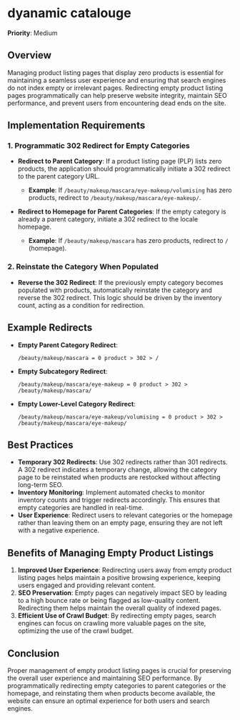 
# dyanamic catalouge  

**Priority**: Medium

## Overview

Managing product listing pages that display zero products is essential for maintaining a seamless user experience and ensuring that search engines do not index empty or irrelevant pages. Redirecting empty product listing pages programmatically can help preserve website integrity, maintain SEO performance, and prevent users from encountering dead ends on the site.

## Implementation Requirements

### 1. Programmatic 302 Redirect for Empty Categories

- **Redirect to Parent Category**: If a product listing page (PLP) lists zero products, the application should programmatically initiate a 302 redirect to the parent category URL.
  - **Example**: If `/beauty/makeup/mascara/eye-makeup/volumising` has zero products, redirect to `/beauty/makeup/mascara/eye-makeup/`.

- **Redirect to Homepage for Parent Categories**: If the empty category is already a parent category, initiate a 302 redirect to the locale homepage.
  - **Example**: If `/beauty/makeup/mascara` has zero products, redirect to `/` (homepage).

### 2. Reinstate the Category When Populated

- **Reverse the 302 Redirect**: If the previously empty category becomes populated with products, automatically reinstate the category and reverse the 302 redirect. This logic should be driven by the inventory count, acting as a condition for redirection.

## Example Redirects

- **Empty Parent Category Redirect**:
  ```
  /beauty/makeup/mascara = 0 product > 302 > /
  ```
- **Empty Subcategory Redirect**:
  ```
  /beauty/makeup/mascara/eye-makeup = 0 product > 302 > /beauty/makeup/mascara/
  ```
- **Empty Lower-Level Category Redirect**:
  ```
  /beauty/makeup/mascara/eye-makeup/volumising = 0 product > 302 > /beauty/makeup/mascara/eye-makeup/
  ```

## Best Practices

- **Temporary 302 Redirects**: Use 302 redirects rather than 301 redirects. A 302 redirect indicates a temporary change, allowing the category page to be reinstated when products are restocked without affecting long-term SEO.
- **Inventory Monitoring**: Implement automated checks to monitor inventory counts and trigger redirects accordingly. This ensures that empty categories are handled in real-time.
- **User Experience**: Redirect users to relevant categories or the homepage rather than leaving them on an empty page, ensuring they are not left with a negative experience.

## Benefits of Managing Empty Product Listings

1. **Improved User Experience**: Redirecting users away from empty product listing pages helps maintain a positive browsing experience, keeping users engaged and providing relevant content.
2. **SEO Preservation**: Empty pages can negatively impact SEO by leading to a high bounce rate or being flagged as low-quality content. Redirecting them helps maintain the overall quality of indexed pages.
3. **Efficient Use of Crawl Budget**: By redirecting empty pages, search engines can focus on crawling more valuable pages on the site, optimizing the use of the crawl budget.

## Conclusion

Proper management of empty product listing pages is crucial for preserving the overall user experience and maintaining SEO performance. By programmatically redirecting empty categories to parent categories or the homepage, and reinstating them when products become available, the website can ensure an optimal experience for both users and search engines.
